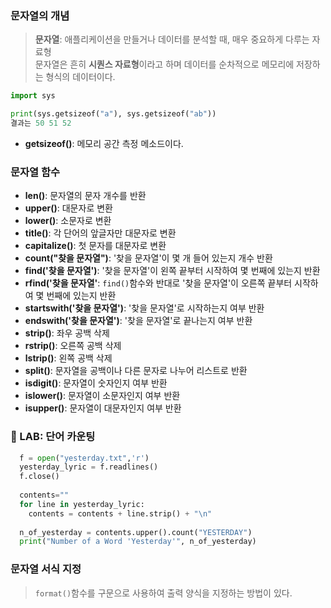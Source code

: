 ### 문자열의 개념
> <b>문자열</b>: 애플리케이션을 만들거나 데이터를 분석할 때, 매우 중요하게 다루는 자료형  
> 문자열은 흔히 **시퀀스 자료형**이라고 하며 데이터를 순차적으로 메모리에 저장하는 형식의 데이터이다.
```python
import sys

print(sys.getsizeof("a"), sys.getsizeof("ab"))
결과는 50 51 52
```

- <b>getsizeof()</b>: 메모리 공간 측정 메소드이다.


### 문자열 함수
- <b>len()</b>: 문자열의 문자 개수를 반환  
- <b>upper()</b>: 대문자로 변환  
- <b>lower()</b>: 소문자로 변환  
- <b>title()</b>: 각 단어의 앞글자만 대문자로 변환    
- <b>capitalize()</b>: 첫 문자를 대문자로 변환  
- <b>count("찾을 문자열")</b>: '찾을 문자열'이 몇 개 들어 있는지 개수 반환  
- <b>find('찾을 문자열')</b>: '찾을 문자열'이 왼쪽 끝부터 시작하여 몇 번째에 있는지 반환   
- <b>rfind('찾을 문자열'</b>: ```find()```함수와 반대로 '찾을 문자열'이 오른쪽 끝부터 시작하여 몇 번째에 있는지 반환  
- <b>startswith('찾을 문자열')</b>: '찾을 문자열'로 시작하는지 여부 반환  
- <b>endswith('찾을 문자열')</b>: '찾을 문자열'로 끝나는지 여부 반환  
- <b>strip()</b>: 좌우 공백 삭제
- <b>rstrip()</b>: 오른쪽 공백 삭제  
- <b>lstrip()</b>: 왼쪽 공백 삭제  
- <b>split()</b>: 문자열을 공백이나 다른 문자로 나누어 리스트로 반환
- <b>isdigit()</b>: 문자열이 숫자인지 여부 반환  
- <b>islower()</b>: 문자열이 소문자인지 여부 반환  
- <b>isupper()</b>: 문자열이 대문자인지 여부 반환  

### 📕 LAB: 단어 카운팅
```python
  f = open("yesterday.txt",'r')
  yesterday_lyric = f.readlines()
  f.close()
  
  contents=""
  for line in yesterday_lyric:
    contents = contents + line.strip() + "\n"
  
  n_of_yesterday = contents.upper().count("YESTERDAY")
  print("Number of a Word 'Yesterday'", n_of_yesterday)
```

### 문자열 서식 지정
> ```format()```함수를 구문으로 사용하여 출력 양식을 지정하는 방법이 있다.













